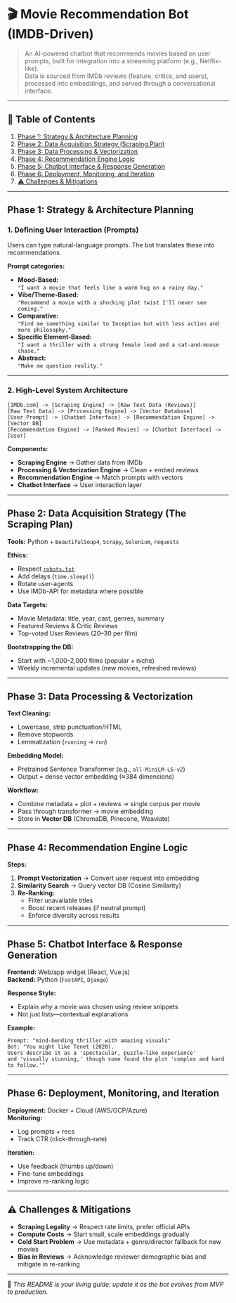# 🎬 Movie Recommendation Bot (IMDB-Driven)

> An AI-powered chatbot that recommends movies based on user prompts, built for integration into a streaming platform (e.g., Netflix-like).  
> Data is sourced from IMDb reviews (feature, critics, and users), processed into embeddings, and served through a conversational interface.  

---

## 📖 Table of Contents
1. [Phase 1: Strategy & Architecture Planning](#phase-1-strategy--architecture-planning)  
2. [Phase 2: Data Acquisition Strategy (Scraping Plan)](#phase-2-data-acquisition-strategy-the-scraping-plan)  
3. [Phase 3: Data Processing & Vectorization](#phase-3-data-processing--vectorization)  
4. [Phase 4: Recommendation Engine Logic](#phase-4-recommendation-engine-logic)  
5. [Phase 5: Chatbot Interface & Response Generation](#phase-5-chatbot-interface--response-generation)  
6. [Phase 6: Deployment, Monitoring, and Iteration](#phase-6-deployment-monitoring-and-iteration)  
7. [⚠️ Challenges & Mitigations](#️-challenges--mitigations)  

---

## Phase 1: Strategy & Architecture Planning

### 1. Defining User Interaction (Prompts)
Users can type natural-language prompts. The bot translates these into recommendations.  

**Prompt categories:**
- **Mood-Based:**  
  `"I want a movie that feels like a warm hug on a rainy day."`  
- **Vibe/Theme-Based:**  
  `"Recommend a movie with a shocking plot twist I'll never see coming."`  
- **Comparative:**  
  `"Find me something similar to Inception but with less action and more philosophy."`  
- **Specific Element-Based:**  
  `"I want a thriller with a strong female lead and a cat-and-mouse chase."`  
- **Abstract:**  
  `"Make me question reality."`  

---

### 2. High-Level System Architecture
```
[IMDb.com] -> [Scraping Engine] -> [Raw Text Data (Reviews)]
[Raw Text Data] -> [Processing Engine] -> [Vector Database]
[User Prompt] -> [Chatbot Interface] -> [Recommendation Engine] -> [Vector DB]
[Recommendation Engine] -> [Ranked Movies] -> [Chatbot Interface] -> [User]
```

**Components:**
- **Scraping Engine** → Gather data from IMDb  
- **Processing & Vectorization Engine** → Clean + embed reviews  
- **Recommendation Engine** → Match prompts with vectors  
- **Chatbot Interface** → User interaction layer  

---

## Phase 2: Data Acquisition Strategy (The Scraping Plan)

**Tools:** Python + `BeautifulSoup4`, `Scrapy`, `Selenium`, `requests`  

**Ethics:**  
- Respect [`robots.txt`](https://www.imdb.com/robots.txt)  
- Add delays (`time.sleep()`)  
- Rotate user-agents  
- Use IMDb-API for metadata where possible  

**Data Targets:**  
- Movie Metadata: title, year, cast, genres, summary  
- Featured Reviews & Critic Reviews  
- Top-voted User Reviews (20–30 per film)  

**Bootstrapping the DB:**  
- Start with ~1,000–2,000 films (popular + niche)  
- Weekly incremental updates (new movies, refreshed reviews)  

---

## Phase 3: Data Processing & Vectorization

**Text Cleaning:**  
- Lowercase, strip punctuation/HTML  
- Remove stopwords  
- Lemmatization (`running` → `run`)  

**Embedding Model:**  
- Pretrained Sentence Transformer (e.g., `all-MiniLM-L6-v2`)  
- Output = dense vector embedding (≈384 dimensions)  

**Workflow:**  
- Combine metadata + plot + reviews → single corpus per movie  
- Pass through transformer → movie embedding  
- Store in **Vector DB** (ChromaDB, Pinecone, Weaviate)  

---

## Phase 4: Recommendation Engine Logic

**Steps:**
1. **Prompt Vectorization** → Convert user request into embedding  
2. **Similarity Search** → Query vector DB (Cosine Similarity)  
3. **Re-Ranking:**  
   - Filter unavailable titles  
   - Boost recent releases (if neutral prompt)  
   - Enforce diversity across results  

---

## Phase 5: Chatbot Interface & Response Generation

**Frontend:** Web/app widget (React, Vue.js)  
**Backend:** Python (`FastAPI`, `Django`)  

**Response Style:**  
- Explain *why* a movie was chosen using review snippets  
- Not just lists—contextual explanations  

**Example:**  
```
Prompt: "mind-bending thriller with amazing visuals"
Bot: "You might like Tenet (2020). 
Users describe it as a 'spectacular, puzzle-like experience' 
and 'visually stunning,' though some found the plot 'complex and hard to follow.'"
```  

---

## Phase 6: Deployment, Monitoring, and Iteration

**Deployment:** Docker + Cloud (AWS/GCP/Azure)  
**Monitoring:**  
- Log prompts + recs  
- Track CTR (click-through-rate)  

**Iteration:**  
- Use feedback (thumbs up/down)  
- Fine-tune embeddings  
- Improve re-ranking logic  

---

## ⚠️ Challenges & Mitigations

- **Scraping Legality** → Respect rate limits, prefer official APIs  
- **Compute Costs** → Start small, scale embeddings gradually  
- **Cold Start Problem** → Use metadata + genre/director fallback for new movies  
- **Bias in Reviews** → Acknowledge reviewer demographic bias and mitigate in re-ranking  

---

🚀 *This README is your living guide: update it as the bot evolves from MVP to production.*  
